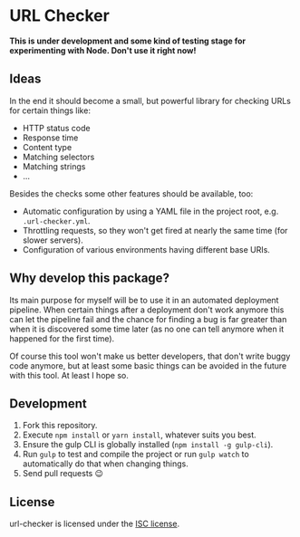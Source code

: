 # URL Checker

**This is under development and some kind of testing stage for experimenting with Node. Don't use it right now!**

## Ideas

In the end it should become a small, but powerful library for checking URLs for certain things like:

* HTTP status code
* Response time
* Content type
* Matching selectors
* Matching strings
* …

Besides the checks some other features should be available, too:

* Automatic configuration by using a YAML file in the project root, e.g. `.url-checker.yml`.
* Throttling requests, so they won't get fired at nearly the same time (for slower servers).
* Configuration of various environments having different base URIs.

## Why develop this package?

Its main purpose for myself will be to use it in an automated deployment pipeline. When certain things after a
deployment don't work anymore this can let the pipeline fail and the chance for finding a bug is far greater than when
it is discovered some time later (as no one can tell anymore when it happened for the first time).

Of course this tool won't make us better developers, that don't write buggy code anymore, but at least some basic things
can be avoided in the future with this tool. At least I hope so.

## Development

1. Fork this repository.
2. Execute `npm install` or `yarn install`, whatever suits you best.
3. Ensure the gulp CLI is globally installed (`npm install -g gulp-cli`).
4. Run `gulp` to test and compile the project or run `gulp watch` to automatically do that when changing things.
5. Send pull requests :wink:

## License

url-checker is licensed under the [ISC license](https://opensource.org/licenses/ISC).
